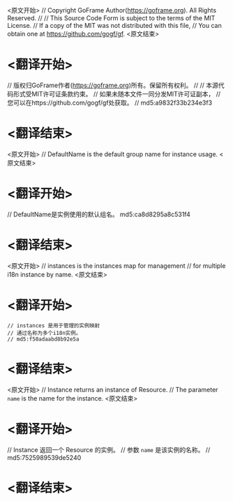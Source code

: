 
<原文开始>
// Copyright GoFrame Author(https://goframe.org). All Rights Reserved.
//
// This Source Code Form is subject to the terms of the MIT License.
// If a copy of the MIT was not distributed with this file,
// You can obtain one at https://github.com/gogf/gf.
<原文结束>

# <翻译开始>
// 版权归GoFrame作者(https://goframe.org)所有。保留所有权利。
//
// 本源代码形式受MIT许可证条款约束。
// 如果未随本文件一同分发MIT许可证副本，
// 您可以在https://github.com/gogf/gf处获取。
// md5:a9832f33b234e3f3
# <翻译结束>


<原文开始>
// DefaultName is the default group name for instance usage.
<原文结束>

# <翻译开始>
// DefaultName是实例使用的默认组名。 md5:ca8d8295a8c531f4
# <翻译结束>


<原文开始>
	// instances is the instances map for management
	// for multiple i18n instance by name.
<原文结束>

# <翻译开始>
	// instances 是用于管理的实例映射
	// 通过名称为多个i18n实例。
	// md5:f50adaabd8b92e5a
# <翻译结束>


<原文开始>
// Instance returns an instance of Resource.
// The parameter `name` is the name for the instance.
<原文结束>

# <翻译开始>
// Instance 返回一个 Resource 的实例。
// 参数 `name` 是该实例的名称。
// md5:7525989539de5240
# <翻译结束>

